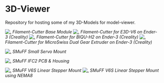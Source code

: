 # 3D-Viewer

Repository for hosting some of my 3D-Models for model-viewer.

[![.](posters/FCBM.png)](https://technik-gegg.github.io/3D-Viewer/FCBM.html)
*Filament-Cutter Base Module*
[![.](posters/FCE3DV6.png)](https://technik-gegg.github.io/3D-Viewer/FCE3DV6.html)
*Filament-Cutter for E3D-V6 on Ender-3 (Creality)*
[![.](posters/FCBIQUH2.png)](https://technik-gegg.github.io/3D-Viewer/FCBIQUH2.html)
*Filament-Cutter for BIQU-H2 on Ender-3 (Creality)*
[![.](posters/FCMSWISS.png)](https://technik-gegg.github.io/3D-Viewer/FCMSWISS.html)
*Filament-Cutter for MicroSwiss Dual Gear Extruder on Ender-3 (Creality)*

[![.](posters/SCSMALL.png)](https://technik-gegg.github.io/3D-Viewer/SCSMALL.html)
*SMuFF Small Servo Mount*

[![.](posters/IFC2ESP32.png)](https://technik-gegg.github.io/3D-Viewer/IFC2ESP32.html)
*SMuFF IFC2 PCB & Housing*

[![.](posters/V6S.png)](https://technik-gegg.github.io/3D-Viewer/V6S.html)
*SMuFF V6S Linear Stepper Mount*
[![.](posters/V6SNEMA8.png)](https://technik-gegg.github.io/3D-Viewer/V6SNEMA8.html)
*SMuFF V6S Linear Stepper Mount using NEMA8*
